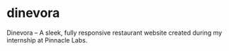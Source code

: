 # dinevora
Dinevora – A sleek, fully responsive restaurant website created during my internship at Pinnacle Labs.
